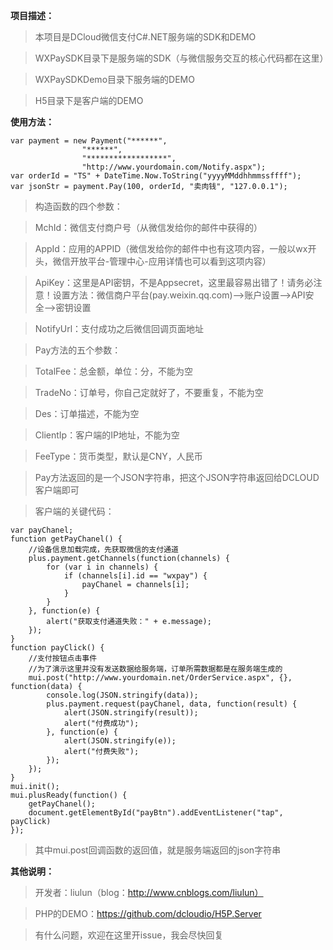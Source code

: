 ﻿
**项目描述：**

> 本项目是DCloud微信支付C#.NET服务端的SDK和DEMO
 
> WXPaySDK目录下是服务端的SDK（与微信服务交互的核心代码都在这里）

> WXPaySDKDemo目录下服务端的DEMO

> H5目录下是客户端的DEMO



**使用方法：**
```
var payment = new Payment("******",
                "******", 
                "******************", 
                "http://www.yourdomain.com/Notify.aspx");
var orderId = "TS" + DateTime.Now.ToString("yyyyMMddhhmmssffff");
var jsonStr = payment.Pay(100, orderId, "卖肉钱", "127.0.0.1");
```
>构造函数的四个参数：

>MchId：微信支付商户号（从微信发给你的邮件中获得的）

>AppId：应用的APPID（微信发给你的邮件中也有这项内容，一般以wx开头，微信开放平台-管理中心-应用详情也可以看到这项内容）

>ApiKey：这里是API密钥，不是Appsecret，这里最容易出错了！请务必注意！设置方法：微信商户平台(pay.weixin.qq.com)-->账户设置-->API安全-->密钥设置

>NotifyUrl：支付成功之后微信回调页面地址

>Pay方法的五个参数：

>TotalFee：总金额，单位：分，不能为空

>TradeNo：订单号，你自己定就好了，不要重复，不能为空

>Des：订单描述，不能为空

>ClientIp：客户端的IP地址，不能为空

>FeeType：货币类型，默认是CNY，人民币

>Pay方法返回的是一个JSON字符串，把这个JSON字符串返回给DCLOUD客户端即可

>客户端的关键代码：
```
var payChanel;
function getPayChanel() {
	//设备信息加载完成，先获取微信的支付通道
	plus.payment.getChannels(function(channels) {
		for (var i in channels) {
			if (channels[i].id == "wxpay") {
				payChanel = channels[i];
			}
		}
	}, function(e) {
		alert("获取支付通道失败：" + e.message);
	});
}
function payClick() {
	//支付按钮点击事件
	//为了演示这里并没有发送数据给服务端，订单所需数据都是在服务端生成的
	mui.post("http://www.yourdomain.net/OrderService.aspx", {}, function(data) {
		console.log(JSON.stringify(data));
		plus.payment.request(payChanel, data, function(result) {
			alert(JSON.stringify(result));
			alert("付费成功");
		}, function(e) {
			alert(JSON.stringify(e));
			alert("付费失败");
		});
	});
}
mui.init();
mui.plusReady(function() {
	getPayChanel();
	document.getElementById("payBtn").addEventListener("tap", payClick)
});
```
>其中mui.post回调函数的返回值，就是服务端返回的json字符串

**其他说明：**
>开发者：liulun（blog：http://www.cnblogs.com/liulun）

>PHP的DEMO：https://github.com/dcloudio/H5P.Server

>有什么问题，欢迎在这里开issue，我会尽快回复